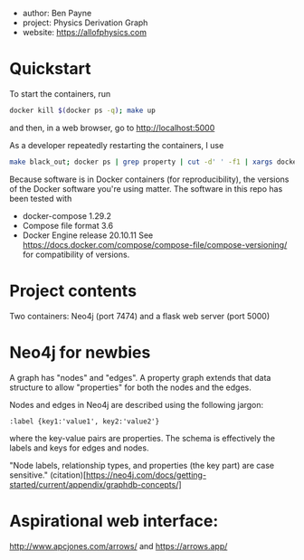 - author: Ben Payne
- project: Physics Derivation Graph
- website: https://allofphysics.com

# Quickstart

To start the containers, run
```bash
docker kill $(docker ps -q); make up
```
and then, in a web browser, go to <http://localhost:5000>

As a developer repeatedly restarting the containers, I use
```bash
make black_out; docker ps | grep property | cut -d' ' -f1 | xargs docker kill; date; make up
```


Because software is in Docker containers (for reproducibility), the versions of the Docker software you're using matter. The software in this repo has been tested with
* docker-compose 1.29.2
* Compose file format 3.6
* Docker Engine release 20.10.11
See <https://docs.docker.com/compose/compose-file/compose-versioning/> for compatibility of versions.

# Project contents
Two containers: Neo4j (port 7474) and a flask web server (port 5000)

# Neo4j for newbies

A graph has "nodes" and "edges". A property graph extends that
data structure to allow "properties" for both the nodes and the edges.

Nodes and edges in Neo4j are described using the following jargon:

    :label {key1:'value1', key2:'value2'}

where the key-value pairs are properties. The schema is effectively the labels and keys for edges and nodes.

"Node labels, relationship types, and properties (the key part) are case sensitive." (citation)[https://neo4j.com/docs/getting-started/current/appendix/graphdb-concepts/]

# Aspirational web interface:
<http://www.apcjones.com/arrows/> and <https://arrows.app/>
